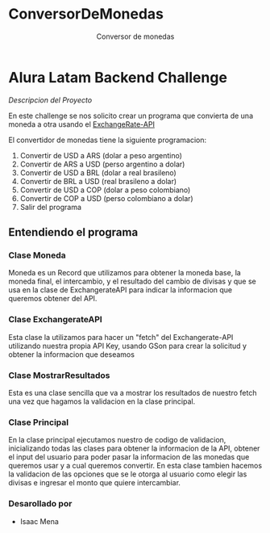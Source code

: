 # ConversorDeMonedas

<header>Conversor de monedas</header>

<h1>Alura Latam Backend Challenge</h1>

<p><em>Descripcion del Proyecto</em></p>

<p>En este challenge se nos solicito crear un programa que convierta de una moneda a otra usando el <a href="https://www.exchangerate-api.com/">ExchangeRate-API</a></p>

<p>El convertidor de monedas tiene la siguiente programacion:</p>
<ol>
  <li>Convertir de USD a ARS (dolar a peso argentino)</li>
  <li>Convertir de ARS a USD (perso argentino a dolar)</li>
  <li>Convertir de USD a BRL (dolar a real brasileno)</li>
  <li>Convertir de BRL a USD (real brasileno a dolar)</li>
  <li>Convertir de USD a COP (dolar a peso colombiano)</li>
  <li>Convertir de COP a USD (perso colombiano a dolar)</li>
  <li>Salir del programa</li>
</ol>

<div>
<h2>Entendiendo el programa</h2>
<div>
  <h3>Clase Moneda</h3>
  <p>
    Moneda es un Record que utilizamos para obtener la moneda base, la moneda final, el intercambio, y el resultado del cambio de divisas y que se usa en la clase de ExchangerateAPI para indicar la informacion que queremos obtener del API.
  </p>
</div>
  
<div>
  <h3>
    Clase ExchangerateAPI
  </h3>
  <p>
    Esta clase la utilizamos para hacer un "fetch" del Exchangerate-API utilizando nuestra propia API Key, usando GSon para crear la solicitud y obtener la informacion que deseamos
  </p>
</div>

<div>
  <h3>
    Clase MostrarResultados
  </h3>
  <p>
    Esta es una clase sencilla que va a mostrar los resultados de nuestro fetch una vez que hagamos la validacion en la clase principal.
  </p>
</div>

<div>
  <h3>Clase Principal</h3>
  <p>
    En la clase principal ejecutamos nuestro de codigo de validacion, inicializando todas las clases para obtener la informacion de la API, obtener el input del usuario para poder pasar la informacion de las monedas que queremos usar y a cual queremos convertir. En esta clase tambien hacemos la validacion de las opciones que se le otorga al usuario como elegir las divisas e ingresar el monto que quiere intercambiar.
  </p>
</div>

<div>
  <h3>Desarollado por</h3>
  <ul>
  <li>Isaac Mena</li>
</ul>
</div>
</div>

